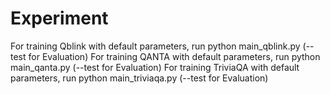 
# Experiment


For training Qblink with default parameters, run python main_qblink.py (--test for Evaluation)
For training QANTA with default parameters, run python main_qanta.py (--test for Evaluation)
For training TriviaQA with default parameters, run python main_triviaqa.py (--test for Evaluation)